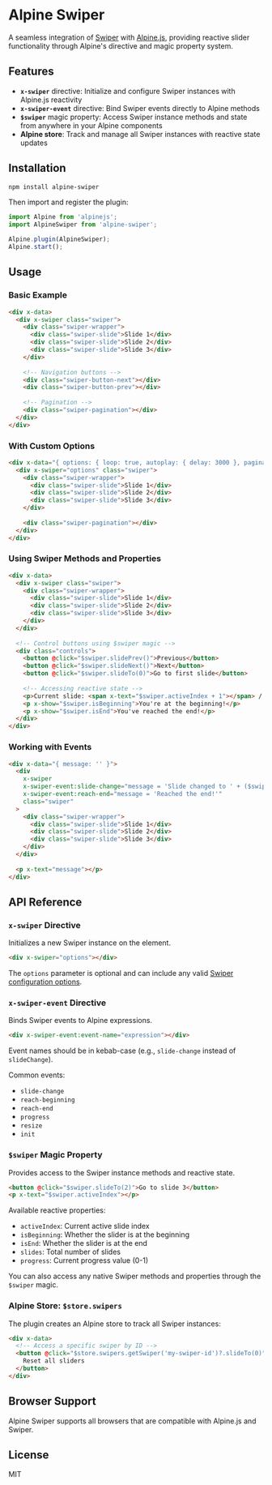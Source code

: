 # Alpine Swiper

A seamless integration of [Swiper](https://swiperjs.com/) with [Alpine.js](https://alpinejs.dev/), providing reactive slider functionality through Alpine's directive and magic property system.

## Features

- **`x-swiper`** directive: Initialize and configure Swiper instances with Alpine.js reactivity
- **`x-swiper-event`** directive: Bind Swiper events directly to Alpine methods
- **`$swiper`** magic property: Access Swiper instance methods and state from anywhere in your Alpine components
- **Alpine store**: Track and manage all Swiper instances with reactive state updates

## Installation

```bash
npm install alpine-swiper
```

Then import and register the plugin:

```js
import Alpine from 'alpinejs';
import AlpineSwiper from 'alpine-swiper';

Alpine.plugin(AlpineSwiper);
Alpine.start();
```

## Usage

### Basic Example

```html
<div x-data>
  <div x-swiper class="swiper">
    <div class="swiper-wrapper">
      <div class="swiper-slide">Slide 1</div>
      <div class="swiper-slide">Slide 2</div>
      <div class="swiper-slide">Slide 3</div>
    </div>
    
    <!-- Navigation buttons -->
    <div class="swiper-button-next"></div>
    <div class="swiper-button-prev"></div>
    
    <!-- Pagination -->
    <div class="swiper-pagination"></div>
  </div>
</div>
```

### With Custom Options

```html
<div x-data="{ options: { loop: true, autoplay: { delay: 3000 }, pagination: { clickable: true } } }">
  <div x-swiper="options" class="swiper">
    <div class="swiper-wrapper">
      <div class="swiper-slide">Slide 1</div>
      <div class="swiper-slide">Slide 2</div>
      <div class="swiper-slide">Slide 3</div>
    </div>
    
    <div class="swiper-pagination"></div>
  </div>
</div>
```

### Using Swiper Methods and Properties

```html
<div x-data>
  <div x-swiper class="swiper">
    <div class="swiper-wrapper">
      <div class="swiper-slide">Slide 1</div>
      <div class="swiper-slide">Slide 2</div>
      <div class="swiper-slide">Slide 3</div>
    </div>
  </div>
  
  <!-- Control buttons using $swiper magic -->
  <div class="controls">
    <button @click="$swiper.slidePrev()">Previous</button>
    <button @click="$swiper.slideNext()">Next</button>
    <button @click="$swiper.slideTo(0)">Go to first slide</button>
    
    <!-- Accessing reactive state -->
    <p>Current slide: <span x-text="$swiper.activeIndex + 1"></span> / <span x-text="$swiper.slides"></span></p>
    <p x-show="$swiper.isBeginning">You're at the beginning!</p>
    <p x-show="$swiper.isEnd">You've reached the end!</p>
  </div>
</div>
```

### Working with Events

```html
<div x-data="{ message: '' }">
  <div 
    x-swiper 
    x-swiper-event:slide-change="message = 'Slide changed to ' + ($swiper.activeIndex + 1)"
    x-swiper-event:reach-end="message = 'Reached the end!'"
    class="swiper"
  >
    <div class="swiper-wrapper">
      <div class="swiper-slide">Slide 1</div>
      <div class="swiper-slide">Slide 2</div>
      <div class="swiper-slide">Slide 3</div>
    </div>
  </div>
  
  <p x-text="message"></p>
</div>
```

## API Reference

### `x-swiper` Directive

Initializes a new Swiper instance on the element.

```html
<div x-swiper="options"></div>
```

The `options` parameter is optional and can include any valid [Swiper configuration options](https://swiperjs.com/swiper-api#parameters).

### `x-swiper-event` Directive

Binds Swiper events to Alpine expressions.

```html
<div x-swiper-event:event-name="expression"></div>
```

Event names should be in kebab-case (e.g., `slide-change` instead of `slideChange`).

Common events:
- `slide-change`
- `reach-beginning`
- `reach-end`
- `progress`
- `resize`
- `init`

### `$swiper` Magic Property

Provides access to the Swiper instance methods and reactive state.

```html
<button @click="$swiper.slideTo(2)">Go to slide 3</button>
<p x-text="$swiper.activeIndex"></p>
```

Available reactive properties:
- `activeIndex`: Current active slide index
- `isBeginning`: Whether the slider is at the beginning
- `isEnd`: Whether the slider is at the end
- `slides`: Total number of slides
- `progress`: Current progress value (0-1)

You can also access any native Swiper methods and properties through the `$swiper` magic.

### Alpine Store: `$store.swipers`

The plugin creates an Alpine store to track all Swiper instances:

```html
<div x-data>
  <!-- Access a specific swiper by ID -->
  <button @click="$store.swipers.getSwiper('my-swiper-id')?.slideTo(0)">
    Reset all sliders
  </button>
</div>
```

## Browser Support

Alpine Swiper supports all browsers that are compatible with Alpine.js and Swiper.

## License

MIT